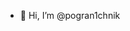 - 👋 Hi, I’m @pogran1chnik


<!---
pogran1chnik/pogran1chnik is a ✨ special ✨ repository because its `README.md` (this file) appears on your GitHub profile.
You can click the Preview link to take a look at your changes.
--->
